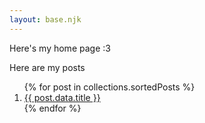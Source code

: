 ```yaml
---
layout: base.njk
---
```


Here's my home page :3

Here are my posts

<ol reversed>
{% for post in collections.sortedPosts %}
<li><a class="inline-link" href="posts/{{ post.data.id }}/">{{ post.data.title }}</a></li>
{% endfor %}
</ol>


